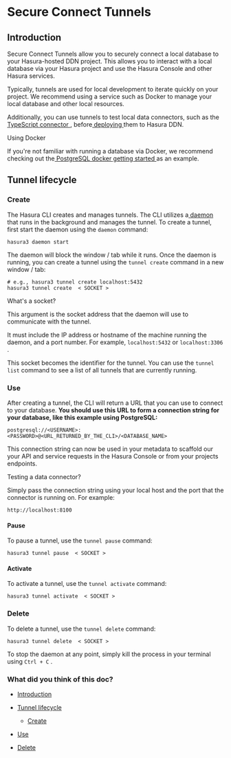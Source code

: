 # Secure Connect Tunnels

## Introduction​

Secure Connect Tunnels allow you to securely connect a local database to your Hasura-hosted DDN project. This allows you
to interact with a local database via your Hasura project and use the Hasura Console and other Hasura services.

Typically, tunnels are used for local development to iterate quickly on your project. We recommend using a service such
as Docker to manage your local database and other local resources.

Additionally, you can use tunnels to test local data connectors, such as the[ TypeScript connector ](https://github.com/hasura/ndc-typescript-deno), before[ deploying ](https://hasura.io/docs/3.0/connectors/deployment/)them to Hasura DDN.

Using Docker

If you're not familiar with running a database via Docker, we recommend checking out the[ PostgreSQL docker getting started ](https://hub.docker.com/_/postgres)as an example.

## Tunnel lifecycle​

### Create​

The Hasura CLI creates and manages tunnels. The CLI utilizes a[ daemon ](https://en.wikipedia.org/wiki/Daemon_computing)that runs in the background and manages the tunnel. To create a tunnel, first start the daemon using the `daemon` command:

`hasura3 daemon start`

The daemon will block the window / tab while it runs. Once the daemon is running, you can create a tunnel using the `tunnel create` command in a new window / tab:

```
# e.g., hasura3 tunnel create localhost:5432
hasura3 tunnel create  < SOCKET >
```

What's a socket?

This argument is the socket address that the daemon will use to communicate with the tunnel.

It must include the IP address or hostname of the machine running the daemon, and a port number. For example, `localhost:5432` or `localhost:3306` .

This socket becomes the identifier for the tunnel. You can use the `tunnel list` command to see a list of all tunnels
that are currently running.

### Use​

After creating a tunnel, the CLI will return a URL that you can use to connect to your database. **You should use this
URL to form a connection string for your database, like this example using PostgreSQL:** 

`postgresql://<USERNAME>:<PASSWORD>@<URL_RETURNED_BY_THE_CLI>/<DATABASE_NAME>`

This connection string can now be used in your metadata to scaffold our your API and service requests in the Hasura
Console or from your projects endpoints.

Testing a data connector?

Simply pass the connection string using your local host and the port that the connector is running on. For example:

`http://localhost:8100`

#### Pause​

To pause a tunnel, use the `tunnel pause` command:

`hasura3 tunnel pause  < SOCKET >`

#### Activate​

To activate a tunnel, use the `tunnel activate` command:

`hasura3 tunnel activate  < SOCKET >`

### Delete​

To delete a tunnel, use the `tunnel delete` command:

`hasura3 tunnel delete  < SOCKET >`

To stop the daemon at any point, simply kill the process in your terminal using `Ctrl + C` .

### What did you think of this doc?

- [ Introduction ](https://hasura.io/docs/3.0/ci-cd/tunnels/#introduction)
- [ Tunnel lifecycle ](https://hasura.io/docs/3.0/ci-cd/tunnels/#tunnel-lifecycle)
    - [ Create ](https://hasura.io/docs/3.0/ci-cd/tunnels/#create)

- [ Use ](https://hasura.io/docs/3.0/ci-cd/tunnels/#use)

- [ Delete ](https://hasura.io/docs/3.0/ci-cd/tunnels/#delete)
